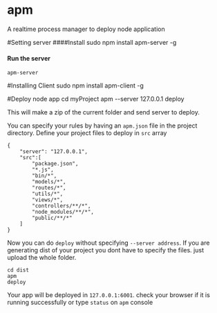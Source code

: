 # apm
A realtime process manager to deploy node application

#Setting server
####Install
	sudo npm install apm-server -g
#### Run the server
	apm-server

#Installing Client
	sudo npm install apm-client -g

#Deploy node app
	cd myProject
	apm --server 127.0.0.1
	deploy

This will make a zip of the current folder and send server to deploy.

You can specify your rules by having an `apm.json` file in the project directory. Define your project files to deploy in `src` array

	{
		"server": "127.0.0.1",
		"src":[
			"package.json",
			"*.js",
			"bin/*",
			"models/*",
			"routes/*",
			"utils/*",
			"views/*",
			"controllers/**/*",
			"node_modules/**/*",
			"public/**/*"
		]
	}

Now you can do `deploy` without specifying `--server address`. If you are generating dist of your project you dont have to specify the files. just upload the whole folder.

	cd dist
	apm
	deploy
	
Your app will be deployed in `127.0.0.1:6001`. check your browser if it is running successfully or type `status` on `apm` console
